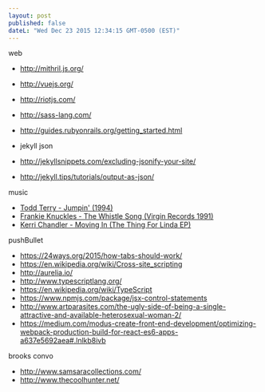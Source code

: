 ```yaml
---
layout: post
published: false
dateL: "Wed Dec 23 2015 12:34:15 GMT-0500 (EST)"
---
```




web

- <http://mithril.js.org/>
- <http://vuejs.org/>
- <http://riotjs.com/>
- <http://sass-lang.com/>
- <http://guides.rubyonrails.org/getting_started.html>

- jekyll json

- <http://jekyllsnippets.com/excluding-jsonify-your-site/>
- <http://jekyll.tips/tutorials/output-as-json/>

music

- [Todd Terry - Jumpin' (1994)](https://www.youtube.com/watch?v=wVf9T0H6mL8)
- [Frankie Knuckles - The Whistle Song (Virgin Records 1991)](https://www.youtube.com/watch?v=QIdimVDuSEU)
- [Kerri Chandler - Moving In (The Thing For Linda EP)](https://www.youtube.com/watch?v=yUSgnQgO4Ds)

pushBullet

- <https://24ways.org/2015/how-tabs-should-work/>
- <https://en.wikipedia.org/wiki/Cross-site_scripting>
- <http://aurelia.io/>
- <http://www.typescriptlang.org/>
- <https://en.wikipedia.org/wiki/TypeScript>
- <https://www.npmjs.com/package/jsx-control-statements>
- <http://www.artparasites.com/the-ugly-side-of-being-a-single-attractive-and-available-heterosexual-woman-2/>
- <https://medium.com/modus-create-front-end-development/optimizing-webpack-production-build-for-react-es6-apps-a637e5692aea#.lnlkb8ivb>

brooks convo

- <http://www.samsaracollections.com/>
- <http://www.thecoolhunter.net/>


